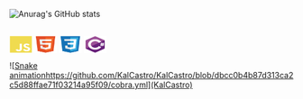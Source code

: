 

  ![Anurag's GitHub stats](https://github-readme-stats.vercel.app/api?username=KalCastro)
 
  <div style="display: inline_block"><br>
  <img align="center" alt="Rafa-Js" height="30" width="40" src="https://raw.githubusercontent.com/devicons/devicon/master/icons/javascript/javascript-plain.svg">
  <img align="center" alt="Rafa-HTML" height="30" width="40" src="https://raw.githubusercontent.com/devicons/devicon/master/icons/html5/html5-original.svg">
  <img align="center" alt="Rafa-CSS" height="30" width="40" src="https://raw.githubusercontent.com/devicons/devicon/master/icons/css3/css3-original.svg">
  <img align="center" alt="Rafa-Csharp" height="30" width="40" src="https://raw.githubusercontent.com/devicons/devicon/master/icons/csharp/csharp-original.svg">
</div>

![[Snake animation](https://github.com/KalCastro/KalCastro/blob/dbcc0b4b87d313ca2c5d88ffae71f03214a95f09/cobra.yml)https://github.com/KalCastro/KalCastro/blob/dbcc0b4b87d313ca2c5d88ffae71f03214a95f09/cobra.yml](KalCastro)
